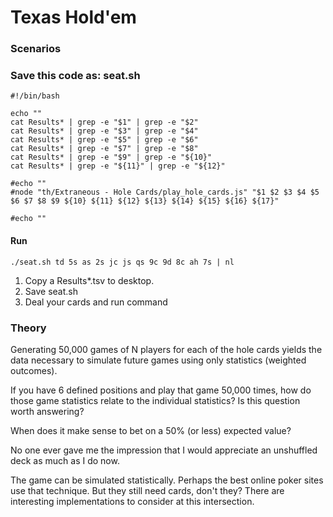 # Texas Hold'em
### Scenarios


### Save this code as: seat.sh
```shell
#!/bin/bash

echo ""
cat Results* | grep -e "$1" | grep -e "$2"
cat Results* | grep -e "$3" | grep -e "$4"
cat Results* | grep -e "$5" | grep -e "$6"
cat Results* | grep -e "$7" | grep -e "$8"
cat Results* | grep -e "$9" | grep -e "${10}"
cat Results* | grep -e "${11}" | grep -e "${12}"

#echo ""
#node "th/Extraneous - Hole Cards/play_hole_cards.js" "$1 $2 $3 $4 $5 $6 $7 $8 $9 ${10} ${11} ${12} ${13} ${14} ${15} ${16} ${17}"

#echo ""
```

#### Run
```shell
./seat.sh td 5s as 2s jc js qs 9c 9d 8c ah 7s | nl
```

1. Copy a Results*.tsv to desktop.
2. Save seat.sh
3. Deal your cards and run command

### Theory
Generating 50,000 games of N players for each of the hole cards yields the data necessary to simulate future games using only statistics (weighted outcomes).

If you have 6 defined positions and play that game 50,000 times, how do those game statistics relate to the individual statistics? Is this question worth answering?

When does it make sense to bet on a 50% (or less) expected value?

No one ever gave me the impression that I would appreciate an unshuffled deck as much as I do now.

The game can be simulated statistically. Perhaps the best online poker sites use that technique. But they still need cards, don't they? There are interesting implementations to consider at this intersection.
